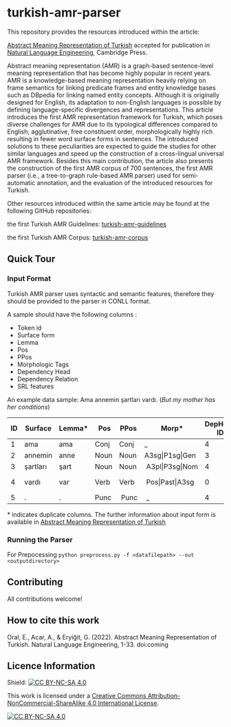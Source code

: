 # turkish-amr-parser

This repository provides the resources introduced within the article:

[Abstract Meaning Representation of Turkish](https://www.cambridge.org/core/journals/natural-language-engineering) accepted for publication in [Natural Language Engineering](https://www.cambridge.org/core/journals/natural-language-engineering), Cambridge Press.


Abstract meaning representation (AMR) is a graph-based sentence-level meaning representation that has become highly popular in recent years. AMR is a knowledge-based meaning representation heavily relying on frame semantics for linking predicate frames and entity knowledge bases such as DBpedia for linking named entity concepts. Although it is originally designed for English, its adaptation to non-English languages is possible by defining language-specific divergences and representations. This article introduces the first AMR representation framework for Turkish, which poses diverse challenges for AMR due to its typological differences compared to English; agglutinative, free constituent order, morphologically highly rich resulting in fewer word surface forms in sentences. The introduced solutions to these peculiarities are expected to guide the studies for other similar languages and speed up the construction of a cross-lingual universal AMR framework. Besides this main contribution, the article also presents the construction of the first AMR corpus of 700 sentences, the first AMR parser (i.e., a tree-to-graph rule-based AMR parser)
used for semi-automatic annotation, and the evaluation of the introduced resources for Turkish. 


Other resources introduced within the same article may be found at the following GitHub repositories:

the first Turkish AMR Guidelines: [turkish-amr-guidelines](https://github.com/amr-turkish/turkish-amr-parser)


the first Turkish AMR Corpus: [turkish-amr-corpus](https://github.com/amr-turkish/turkish-amr-corpus)

## Quick Tour
### Input Format
Turkish AMR parser uses syntactic and semantic features, therefore they should be provided to the parser in CONLL format. 

A sample should have the following columns :

* Token id
* Surface form
* Lemma
* Pos
* PPos
* Morphologic Tags
* Dependency Head
* Dependency Relation
* SRL features
 

An example data sample:
Ama annemin şartları vardı. (*But my mother has her conditions*) 

| ID | Surface| Lemma\*| Pos | PPos | Morp\*  | DepHead ID | DepRel\* | Semantic Layers |
|--- |--------|------|---|----|--------|-----|---|---------|
| 1  | ama | ama  | Conj | Conj | _ | 4 | CONJUNCTION |  _ _ _ | 
| 2  | annemin | anne   | Noun | Noun | A3sg\|P1sg\|Gen | 3 | POSSESSOR | _ _ _ | 
| 3  | şartları | şart | Noun | Noun | A3pl\|P3sg\|Nom | 4 | SUBJECT | _ _ A1 |
| 4  | vardı | var | Verb | Verb | Pos\|Past\|A3sg | 0 | PREDICATE | Y var.01 _ | 
| 5  | . | . | Punc | Punc | _ | 4 | PUNCTUATION | _ _ _ | 

\* indicates duplicate columns. The further information about input form is available in [Abstract Meaning Representation of Turkish](https://www.cambridge.org/core/journals/natural-language-engineering)


### Running the Parser
For Prepocessing
`python preprocess.py -f <datafilepath> --out <outputdirectory>`

## Contributing

All contributions welcome!

## How to cite this work

Oral, E., Acar, A., & Eryiğit, G. (2022). Abstract Meaning Representation of Turkish. Natural Language Engineering, 1-33. doi:coming

## Licence Information

Shield: [![CC BY-NC-SA 4.0][cc-by-nc-sa-shield]][cc-by-nc-sa]

This work is licensed under a
[Creative Commons Attribution-NonCommercial-ShareAlike 4.0 International License][cc-by-nc-sa].

[![CC BY-NC-SA 4.0][cc-by-nc-sa-image]][cc-by-nc-sa]

[cc-by-nc-sa]: http://creativecommons.org/licenses/by-nc-sa/4.0/
[cc-by-nc-sa-image]: https://licensebuttons.net/l/by-nc-sa/4.0/88x31.png
[cc-by-nc-sa-shield]: https://img.shields.io/badge/License-CC%20BY--NC--SA%204.0-lightgrey.svg
